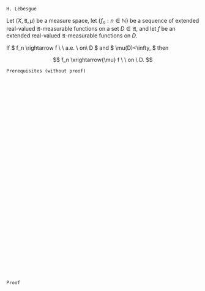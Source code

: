 ```
H. Lebesgue
```
Let $(X, \mathfrak{A}, \mu)$ be a measure space,
let $\{f_n: n \in \mathbb{N}\}$ be a sequence of extended real-valued $\mathfrak{A}$-measurable functions on a set $D\in\mathfrak{A}$, and let $f$ be an extended real-valued $\mathfrak{A}$-measurable functions on $D$.

If 
$
f_n \rightarrow f \ \ a.e. \ on\ D
$
and 
$
\mu(D)<\infty,
$
then
 
$$
f_n \xrightarrow{\mu} f \ \ on \ D.
$$


```
Prerequisites (without proof)
```

<br>
<br>
<br>
<br>
<br>
<br>
<br>
<br>
<br>
<br>
<br>
<br>
<br>
<br>
<br>
<br>
<br>
<br>
<br>
<br>
<br>
<br>
<br>
<br>
<br>
<br>
<br>
<br>
<br>
<br>


```
Proof
```
